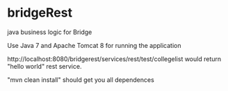 # bridgeRest
java business logic for Bridge

Use Java 7 and Apache Tomcat 8 for running the application

http://localhost:8080/bridgerest/services/rest/test/collegelist
would return "hello world" rest service.

"mvn clean install" should get you all dependences

